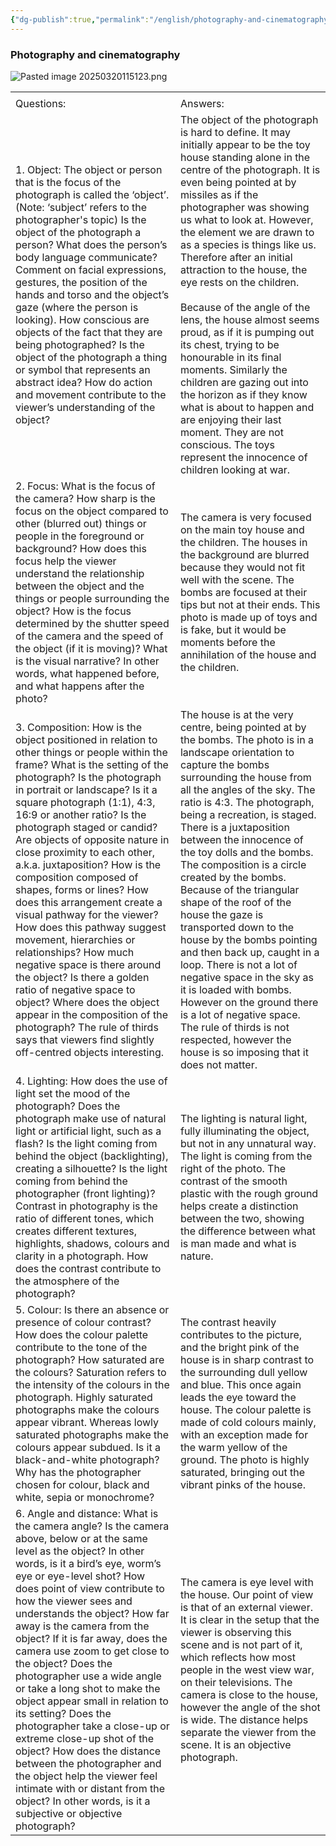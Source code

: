 ```yaml
---
{"dg-publish":true,"permalink":"/english/photography-and-cinematography/ugur-gallenkus/a-bombed-house/"}
---
```


### Photography and cinematography



![Pasted image 20250320115123.png](/img/user/Media/Pasted%20image%2020250320115123.png)
  
|                                                                                                                                                                                                                                                                                                                                                                                                                                                                                                                                                                                                                                                                                                                                                                                                                                                    |                                                                                                                                                                                                                                                                                                                                                                                                                                                                                                                                                                                                                                                                                                                                                                                      |
| -------------------------------------------------------------------------------------------------------------------------------------------------------------------------------------------------------------------------------------------------------------------------------------------------------------------------------------------------------------------------------------------------------------------------------------------------------------------------------------------------------------------------------------------------------------------------------------------------------------------------------------------------------------------------------------------------------------------------------------------------------------------------------------------------------------------------------------------------- | ------------------------------------------------------------------------------------------------------------------------------------------------------------------------------------------------------------------------------------------------------------------------------------------------------------------------------------------------------------------------------------------------------------------------------------------------------------------------------------------------------------------------------------------------------------------------------------------------------------------------------------------------------------------------------------------------------------------------------------------------------------------------------------ |
|                                                                                                                                                                                                                                                                                                                                                                                                                                                                                                                                                                                                                                                                                                                                                                                                                                                    |                                                                                                                                                                                                                                                                                                                                                                                                                                                                                                                                                                                                                                                                                                                                                                                      |
| Questions:                                                                                                                                                                                                                                                                                                                                                                                                                                                                                                                                                                                                                                                                                                                                                                                                                                         | Answers:                                                                                                                                                                                                                                                                                                                                                                                                                                                                                                                                                                                                                                                                                                                                                                             |
| 1. Object: The object or person that is the focus of the photograph is called the ‘object’. (Note: ‘subject’ refers to the photographer's topic) Is the object of the photograph a person? What does the person’s body language communicate? Comment on facial expressions, gestures, the position of the hands and torso and the object’s gaze (where the person is looking). How conscious are objects of the fact that they are being photographed? Is the object of the photograph a thing or symbol that represents an abstract idea? How do action and movement contribute to the viewer’s understanding of the object?                                                                                                                                                                                                                      | The object of the photograph is hard to define. It may initially appear to be the toy house standing alone in the centre of the photograph. It is even being pointed at by missiles as if the photographer was showing us what to look at. However, the element we are drawn to as a species is things like us. Therefore after an initial attraction to the house, the eye rests on the children.<br><br>Because of the angle of the lens, the house almost seems proud, as if it is pumping out its chest, trying to be honourable in its final moments. Similarly the children are gazing out into the horizon as if they know what is about to happen and are enjoying their last moment. They are not conscious. The toys represent the innocence of children looking at war.   |
| 2. Focus: What is the focus of the camera? How sharp is the focus on the object compared to other (blurred out) things or people in the foreground or background? How does this focus help the viewer understand the relationship between the object and the things or people surrounding the object? How is the focus determined by the shutter speed of the camera and the speed of the object (if it is moving)? What is the visual narrative? In other words, what happened before, and what happens after the photo?                                                                                                                                                                                                                                                                                                                          | The camera is very focused on the main toy house and the children. The houses in the background are blurred because they would not fit well with the scene. The bombs are focused at their tips but not at their ends. This photo is made up of toys and is fake, but it would be moments before the annihilation of the house and the children.                                                                                                                                                                                                                                                                                                                                                                                                                                     |
| 3. Composition: How is the object positioned in relation to other things or people within the frame? What is the setting of the photograph? Is the photograph in portrait or landscape? Is it a square photograph (1:1), 4:3, 16:9 or another ratio? Is the photograph staged or candid? Are objects of opposite nature in close proximity to each other, a.k.a. juxtaposition? How is the composition composed of shapes, forms or lines? How does this arrangement create a visual pathway for the viewer? How does this pathway suggest movement, hierarchies or relationships? How much negative space is there around the object? Is there a golden ratio of negative space to object? Where does the object appear in the composition of the photograph? The rule of thirds says that viewers find slightly off-centred objects interesting. | The house is at the very centre, being pointed at by the bombs. The photo is in a landscape orientation to capture the bombs surrounding the house from all the angles of the sky. The ratio is 4:3. The photograph, being a recreation, is staged. There is a juxtaposition between the innocence of the toy dolls and the bombs. The composition is a circle created by the bombs. Because of the triangular shape of the roof of the house the gaze is transported down to the house by the bombs pointing and then back up, caught in a loop. There is not a lot of negative space in the sky as it is loaded with bombs. However on the ground there is a lot of negative space. The rule of thirds is not respected, however the house is so imposing that it does not matter. |
| 4. Lighting: How does the use of light set the mood of the photograph? Does the photograph make use of natural light or artificial light, such as a flash? Is the light coming from behind the object (backlighting), creating a silhouette? Is the light coming from behind the photographer (front lighting)? Contrast in photography is the ratio of different tones, which creates different textures, highlights, shadows, colours and clarity in a photograph. How does the contrast contribute to the atmosphere of the photograph?                                                                                                                                                                                                                                                                                                         | The lighting is natural light, fully illuminating the object, but not in any unnatural way. The light is coming from the right of the photo. The contrast of the smooth plastic with the rough ground helps create a distinction between the two, showing the difference between what is man made and what is nature.                                                                                                                                                                                                                                                                                                                                                                                                                                                                |
| 5. Colour: Is there an absence or presence of colour contrast? How does the colour palette contribute to the tone of the photograph? How saturated are the colours? Saturation refers to the intensity of the colours in the photograph. Highly saturated photographs make the colours appear vibrant. Whereas lowly saturated photographs make the colours appear subdued. Is it a black-and-white photograph? Why has the photographer chosen for colour, black and white, sepia or monochrome?                                                                                                                                                                                                                                                                                                                                                  | The contrast heavily contributes to the picture, and the bright pink of the house is in sharp contrast to the surrounding dull yellow and blue. This once again leads the eye toward the house. The colour palette is made of cold colours mainly, with an exception made for the warm yellow of the ground. The photo is highly saturated, bringing out the vibrant pinks of the house.                                                                                                                                                                                                                                                                                                                                                                                             |
| 6. Angle and distance: What is the camera angle? Is the camera above, below or at the same level as the object? In other words, is it a bird’s eye, worm’s eye or eye-level shot? How does point of view contribute to how the viewer sees and understands the object? How far away is the camera from the object? If it is far away, does the camera use zoom to get close to the object? Does the photographer use a wide angle or take a long shot to make the object appear small in relation to its setting? Does the photographer take a close-up or extreme close-up shot of the object? How does the distance between the photographer and the object help the viewer feel intimate with or distant from the object? In other words, is it a subjective or objective photograph?                                                           | The camera is eye level with the house. Our point of view is that of an external viewer. It is clear in the setup that the viewer is observing this scene and is not part of it, which reflects how most people in the west view war, on their televisions. The camera is close to the house, however the angle of the shot is wide. The distance helps separate the viewer from the scene. It is an objective photograph.                                                                                                                                                                                                                                                                                                                                                           |
